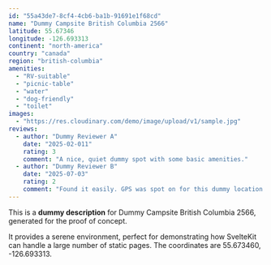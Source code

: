 ```yaml
---
id: "55a43de7-8cf4-4cb6-ba1b-91691e1f68cd"
name: "Dummy Campsite British Columbia 2566"
latitude: 55.67346
longitude: -126.693313
continent: "north-america"
country: "canada"
region: "british-columbia"
amenities:
  - "RV-suitable"
  - "picnic-table"
  - "water"
  - "dog-friendly"
  - "toilet"
images:
  - "https://res.cloudinary.com/demo/image/upload/v1/sample.jpg"
reviews:
  - author: "Dummy Reviewer A"
    date: "2025-02-011"
    rating: 3
    comment: "A nice, quiet dummy spot with some basic amenities."
  - author: "Dummy Reviewer B"
    date: "2025-07-03"
    rating: 2
    comment: "Found it easily. GPS was spot on for this dummy location."
---
```


This is a **dummy description** for Dummy Campsite British Columbia 2566, generated for the proof of concept.

It provides a serene environment, perfect for demonstrating how SvelteKit can handle a large number of static pages. The coordinates are 55.673460, -126.693313.
